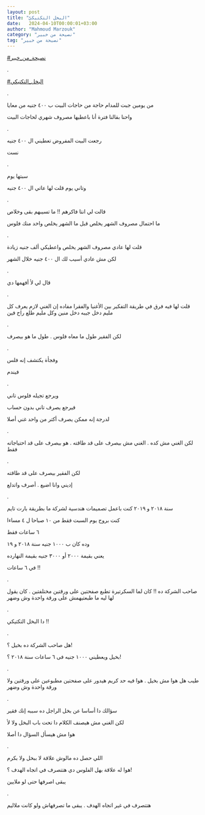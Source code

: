 ```yaml
---
layout: post
title: "البخل التكتيكيّ"
date:   2024-04-10T00:00:01+03:00
author: "Mahmoud Marzouk"
category: "نصيحة من خبير"
tag: "نصيحة من خبير"
---
```



[<u>\#نصيحة\_من\_خبير</u>](https://www.facebook.com/hashtag/%D9%86%D8%B5%D9%8A%D8%AD%D8%A9_%D9%85%D9%86_%D8%AE%D8%A8%D9%8A%D8%B1?__eep__=6&__cft__%5b0%5d=AZUmAE1U2D7wLed3R0Hj6qtzhl0VcPDLCVrSw4HALtYpTX3eMcwgkrOwCa5SxASs5kirw4Z-pV6U_p7hQOkpt2Ij1_OIYfZrJXr8uwakoP7JnQSK_zU8Bk7ZOwqwJSqrzuyhrzrkzxN7a9-48siIFUVNVWOyNf-ulmvWzxRhJ6Cpd3lyf-1JJlzGETk0Qw7A-pQ&__tn__=*NK-R)

.

[<u>\#البخل\_التكتيكي</u>](https://www.facebook.com/hashtag/%D8%A7%D9%84%D8%A8%D8%AE%D9%84_%D8%A7%D9%84%D8%AA%D9%83%D8%AA%D9%8A%D9%83%D9%8A?__eep__=6&__cft__%5b0%5d=AZUmAE1U2D7wLed3R0Hj6qtzhl0VcPDLCVrSw4HALtYpTX3eMcwgkrOwCa5SxASs5kirw4Z-pV6U_p7hQOkpt2Ij1_OIYfZrJXr8uwakoP7JnQSK_zU8Bk7ZOwqwJSqrzuyhrzrkzxN7a9-48siIFUVNVWOyNf-ulmvWzxRhJ6Cpd3lyf-1JJlzGETk0Qw7A-pQ&__tn__=*NK-R)

.

من يومين جبت للمدام حاجة من حاجات البيت ب ٤٠٠ جنيه من
معايا

واحنا بقالنا فترة أنا باعطيها مصروف شهري لحاجات
البيت

.

رجعت البيت المفروض تعطيني ال ٤٠٠ جنيه

نست

.

سبتها يوم

وتاني يوم قلت لها عاتي ال ٤٠٠ جنيه

.

قالت لي انتا فاكرهم !! ما تسيبهم بقى وخلاص

ما احتمال مصروف الشهر يخلص قبل ما الشهر يخلص واخد منك
فلوس

.

قلت لها عادي مصروف الشهر يخلص واعطيكي ألف جنيه
زيادة

لكن مش عادي أسيب لك ال ٤٠٠ جنيه خلال الشهر

.

قال لي لأ أفهمها دي

.

قلت لها فيه فرق في طريقة التفكير بين الأغنيا والفقرا
مفاده إن الغني لازم يعرف كل مليم دخل جيبه دخل منين وكل مليم طلع راح
فين

.

لكن الفقير طول ما معاه فلوس . طول ما هو بيصرف

.

وفجأة يكتشف إنه فلس

فيندم

.

ويرجع تجيله فلوس تاني

فيرجع يصرف تاني بدون حساب

لدرجة إنه ممكن يصرف أكتر من واحد غني أصلا

.

لكن الغني مش كده . الغني مش بيصرف على قد طاقته . هو
بيصرف على قد احتياجاته فقط

.

لكن الفقير بيصرف على قد طاقته

إديني وانا اضيع . أصرف واتدلع

.

سنة ٢٠١٨ و ٢٠١٩ كنت باعمل تصميمات هندسية لشركة ما بطريقة
بارت تايم

كنت بروح يوم السبت فقط من ١٠ صباحا ل ٤ مساءا

٦ ساعات فقط

وده كان ب ١٠٠٠ جنيه سنة ٢٠١٨ و ١٩

يعني بقيمة ٢٠٠٠ أو ٣٠٠٠ جنيه بقيمة النهارده

في ٦ ساعات !!

.

صاحب الشركة ده !! كان لما السكرتيرة تطبع صفحتين على
ورقتين مختلفتين . كان يقول لها ليه ما طبعتيهمش على ورقة واحدة وش
وضهر

.

دا البخل التكتيكي !!

.

هل صاحب الشركة ده بخيل ؟!

بخيل ويعطيني ١٠٠٠ جنيه فى ٦ ساعات سنة ٢٠١٨ ؟!

.

طيب هل هوا مش بخيل . هوا فيه حد كريم هيدور على صفحتين
مطبوعين على ورقتين ولا ورقة واحدة وش وضهر

.

سؤالك دا أساسا عن بخل الراجل ده سببه إنك فقير

لكن الغني مش هيصنف الكلام دا تحت باب البخل ولا لأ

هوا مش هيسأل السؤال دا أصلا

.

اللي حصل ده مالوش علاقة لا ببخل ولا بكرم

هوا له علاقة بهل الفلوس دي هتتصرف في اتجاه الهدف
؟!

يبقى اصرفها حتى لو ملايين

.

هتتصرف في غير اتجاه الهدف . يبقى ما تصرفهاش ولو كانت
ملاليم
